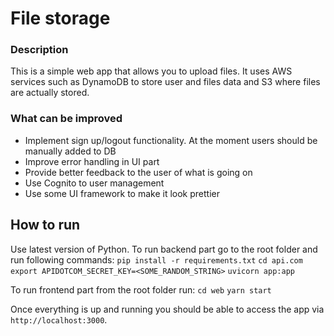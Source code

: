 # File storage
### Description
This is a simple web app that allows you to upload files. It uses AWS services such as DynamoDB to store user and files
data and S3 where files are actually stored.
### What can be improved
* Implement sign up/logout functionality. At the moment users should be manually added to DB
* Improve error handling in UI part
* Provide better feedback to the user of what is going on
* Use Cognito to user management
* Use some UI framework to make it look prettier
## How to run
Use latest version of Python.
To run backend part go to the root folder and run following commands:
`pip install -r requirements.txt`
`cd api.com`
`export APIDOTCOM_SECRET_KEY=<SOME_RANDOM_STRING>`
`uvicorn app:app`

To run frontend part from the root folder run:
`cd web`
`yarn start`

Once everything is up and running you should be able to access the app via `http://localhost:3000`.
